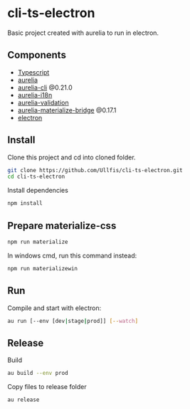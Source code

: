 # cli-ts-electron

Basic project created with aurelia to run in electron.

## Components

- [Typescript](https://github.com/Microsoft/TypeScript)
- [aurelia](http://aurelia.io)
- [aurelia-cli](https://github.com/aurelia/cli) @0.21.0
- [aurelia-i18n](https://github.com/aurelia/i18n)
- [aurelia-validation](https://github.com/aurelia/validation)
- [aurelia-materialize-bridge](https://github.com/aurelia-ui-toolkits/aurelia-materialize-bridge) @0.17.1
- [electron](http://electron.atom.io/)


## Install

Clone this project and cd into cloned folder.

```bash
git clone https://github.com/Ullfis/cli-ts-electron.git
cd cli-ts-electron
```

Install dependencies

```bash
npm install
```

## Prepare materialize-css

```bash
npm run materialize
```

In windows cmd, run this command instead:

```bash
npm run materializewin
```

## Run

Compile and start with electron:

```bash
au run [--env [dev|stage|prod]] [--watch]
```

## Release

Build

```bash
au build --env prod
```

Copy files to release folder

```bash
au release
```
